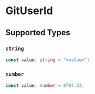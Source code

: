 # GitUserId


## Supported Types

### `string`

```typescript
const value: string = "<value>";
```

### `number`

```typescript
const value: number = 8797.22;
```

